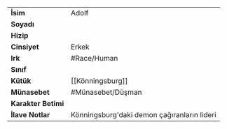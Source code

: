 |  |  |
  |---|---|
  | **İsim** | Adolf|
  | **Soyadı** | |
  | **Hizip** | |
  | **Cinsiyet** | Erkek|
  | **Irk** | #Race/Human|
  | **Sınıf** | |
  | **Kütük** | [[Könningsburg]]|
  | **Münasebet** | #Münasebet/Düşman|
  | **Karakter Betimi** | |
  | **İlave Notlar** | Könningsburg'daki demon çağıranların lideri|
  